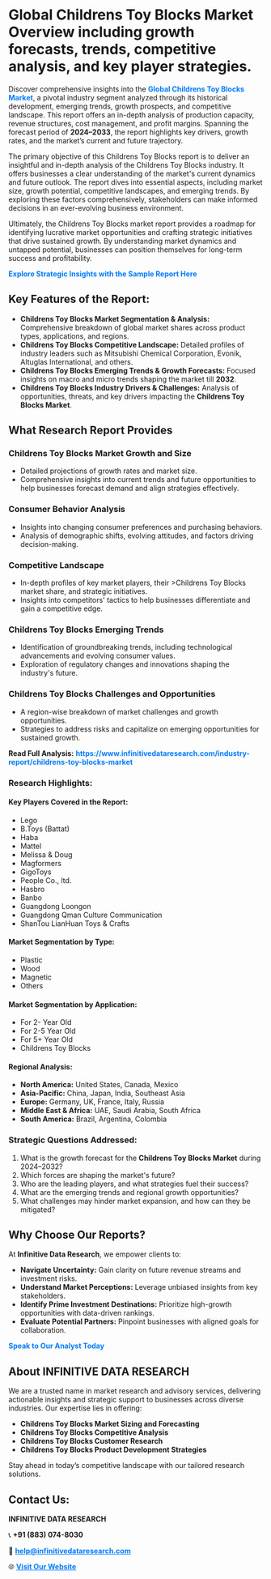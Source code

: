 <h1>Global Childrens Toy Blocks Market Overview including growth forecasts, trends, competitive analysis, and key player strategies.</h1>
<p>
Discover comprehensive insights into the 
<a href="https://www.infinitivedataresearch.com/industry-report/childrens-toy-blocks-market" rel="dofollow" style="color: #007BFF; text-decoration: none;"><strong>Global Childrens Toy Blocks Market</strong></a>, a pivotal industry segment analyzed through its historical development, emerging trends, growth prospects, and competitive landscape. This report offers an in-depth analysis of production capacity, revenue structures, cost management, and profit margins. Spanning the forecast period of <strong>2024–2033</strong>, the report highlights key drivers, growth rates, and the market’s current and future trajectory.
</p>
<p>
The primary objective of this Childrens Toy Blocks report is to deliver an insightful and in-depth analysis of the Childrens Toy Blocks industry. It offers businesses a clear understanding of the market's current dynamics and future outlook. The report dives into essential aspects, including market size, growth potential, competitive landscapes, and emerging trends. By exploring these factors comprehensively, stakeholders can make informed decisions in an ever-evolving business environment.
</p>
<p>
Ultimately, the Childrens Toy Blocks market report provides a roadmap for identifying lucrative market opportunities and crafting strategic initiatives that drive sustained growth. By understanding market dynamics and untapped potential, businesses can position themselves for long-term success and profitability.
</p>
<p>
<a href="https://www.infinitivedataresearch.com/request-sample/reportId=104132" style="color: #007BFF; text-decoration: none;"><strong>Explore Strategic Insights with the Sample Report Here</strong></a>
</p>

<h2>Key Features of the Report:</h2>
<ul>
<li><strong>Childrens Toy Blocks Market Segmentation & Analysis:</strong> Comprehensive breakdown of global market shares across product types, applications, and regions.</li>
<li><strong>Childrens Toy Blocks Competitive Landscape:</strong> Detailed profiles of industry leaders such as Mitsubishi Chemical Corporation, Evonik, Altuglas International, and others.</li>
<li><strong>Childrens Toy Blocks Emerging Trends & Growth Forecasts:</strong> Focused insights on macro and micro trends shaping the market till <strong>2032</strong>.</li>
<li><strong>Childrens Toy Blocks Industry Drivers & Challenges:</strong> Analysis of opportunities, threats, and key drivers impacting the <strong>Childrens Toy Blocks Market</strong>.</li>
</ul>

<h2>What Research Report Provides</h2>
<h3>Childrens Toy Blocks Market Growth and Size</h3>
<ul>
<li>Detailed projections of growth rates and market size.</li>
<li>Comprehensive insights into current trends and future opportunities to help businesses forecast demand and align strategies effectively.</li>
</ul>

<h3>Consumer Behavior Analysis</h3>
<ul>
<li>Insights into changing consumer preferences and purchasing behaviors.</li>
<li>Analysis of demographic shifts, evolving attitudes, and factors driving decision-making.</li>
</ul>

<h3>Competitive Landscape</h3>
<ul>
<li>In-depth profiles of key market players, their >Childrens Toy Blocks market share, and strategic initiatives.</li>
<li>Insights into competitors' tactics to help businesses differentiate and gain a competitive edge.</li>
</ul>

<h3>Childrens Toy Blocks Emerging Trends</h3>
<ul>
<li>Identification of groundbreaking trends, including technological advancements and evolving consumer values.</li>
<li>Exploration of regulatory changes and innovations shaping the industry's future.</li>
</ul>

<h3>Childrens Toy Blocks Challenges and Opportunities</h3>
<ul>
<li>A region-wise breakdown of market challenges and growth opportunities.</li>
<li>Strategies to address risks and capitalize on emerging opportunities for sustained growth.</li>
</ul>
<p><strong>Read Full Analysis:</strong> <a href="https://www.infinitivedataresearch.com/industry-report/childrens-toy-blocks-market" rel="dofollow" style="color: #007BFF; text-decoration: none;"><strong>https://www.infinitivedataresearch.com/industry-report/childrens-toy-blocks-market</strong></a></p>
<h3>Research Highlights:</h3>
<h4>Key Players Covered in the Report:</h4>
<ul><li>Lego</li><li>B.Toys (Battat)</li><li>Haba</li><li>Mattel</li><li>Melissa &amp; Doug</li><li>Magformers</li><li>GigoToys</li><li>People Co., ltd.</li><li>Hasbro</li><li>Banbo</li><li>Guangdong Loongon</li><li>Guangdong Qman Culture Communication</li><li>ShanTou LianHuan Toys &amp; Crafts</li></ul>
<h4>Market Segmentation by Type:</h4>
<ul><li>Plastic</li><li>Wood</li><li>Magnetic</li><li>Others</li></ul>
<h4>Market Segmentation by Application:</h4>
<ul><li>For 2- Year Old</li><li>For 2-5 Year Old</li><li>For 5+ Year Old</li><li>Childrens Toy Blocks</li></ul>

<h4>Regional Analysis:</h4>
<ul>
<li><strong>North America:</strong> United States, Canada, Mexico</li>
<li><strong>Asia-Pacific:</strong> China, Japan, India, Southeast Asia</li>
<li><strong>Europe:</strong> Germany, UK, France, Italy, Russia</li>
<li><strong>Middle East & Africa:</strong> UAE, Saudi Arabia, South Africa</li>
<li><strong>South America:</strong> Brazil, Argentina, Colombia</li>
</ul>

<h3>Strategic Questions Addressed:</h3>
<ol>
<li>What is the growth forecast for the <strong>Childrens Toy Blocks Market</strong> during 2024–2032?</li>
<li>Which forces are shaping the market's future?</li>
<li>Who are the leading players, and what strategies fuel their success?</li>
<li>What are the emerging trends and regional growth opportunities?</li>
<li>What challenges may hinder market expansion, and how can they be mitigated?</li>
</ol>

<h2>Why Choose Our Reports?</h2>
<p>At <strong>Infinitive Data Research</strong>, we empower clients to:</p>
<ul>
<li><strong>Navigate Uncertainty:</strong> Gain clarity on future revenue streams and investment risks.</li>
<li><strong>Understand Market Perceptions:</strong> Leverage unbiased insights from key stakeholders.</li>
<li><strong>Identify Prime Investment Destinations:</strong> Prioritize high-growth opportunities with data-driven rankings.</li>
<li><strong>Evaluate Potential Partners:</strong> Pinpoint businesses with aligned goals for collaboration.</li>
</ul>
<p><a href="https://www.infinitivedataresearch.com/industry-report/childrens-toy-blocks-market" rel="dofollow" style="color: #007BFF; text-decoration: none;"><strong>Speak to Our Analyst Today</strong></a></p>

<h2>About INFINITIVE DATA RESEARCH</h2>
<p>We are a trusted name in market research and advisory services, delivering actionable insights and strategic support to businesses across diverse industries. Our expertise lies in offering:</p>
<ul>
<li><strong>Childrens Toy Blocks Market Sizing and Forecasting</strong></li>
<li><strong>Childrens Toy Blocks Competitive Analysis</strong></li>
<li><strong>Childrens Toy Blocks Customer Research</strong></li>
<li><strong>Childrens Toy Blocks Product Development Strategies</strong></li>
</ul>
<p>Stay ahead in today’s competitive landscape with our tailored research solutions.</p>

<h2>Contact Us:</h2>
<p><strong>INFINITIVE DATA RESEARCH</strong></p>
<p>📞 <strong>+91 (883) 074-8030</strong></p>
<p>📧 <strong><a href="mailto:help@infinitivedataresearch.com" style="color: #007BFF;">help@infinitivedataresearch.com</a></strong></p>
<p>🌐 <strong><a href="https://www.infinitivedataresearch.com" rel="dofollow" style="color: #007BFF;">Visit Our Website</a></strong></p>